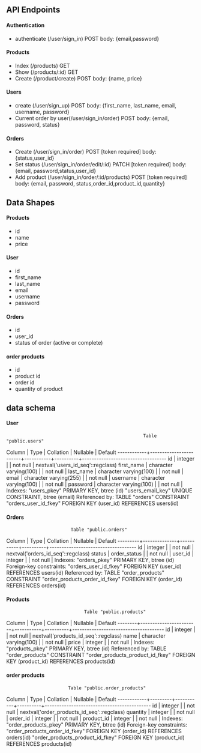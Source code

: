 ## API Endpoints

#### Authentication

- authenticate (/user/sign_in) POST
  body: {email,password}

#### Products

- Index (/products) GET
- Show (/products/:id) GET
- Create (/product/create) POST
  body: {name, price}

#### Users

- create (/user/sign_up) POST
  body: {first_name, last_name, email, username, password}
- Current order by user(/user/sign_in/order) POST
  body: {email, password, status}

#### Orders

- Create (/user/sign_in/order) POST [token required]
  body: {status,user_id}
- Set status (/user/sign_in/order/edit/:id) PATCH [token required]
  body: {email, password,status,user_id}
- Add product (/user/sign_in/order/:id/products) POST [token required]
  body: {email, password, status,order_id,product_id,quantity}

## Data Shapes

#### Products

- id
- name
- price

#### User

- id
- first_name
- last_name
- email
- username
- password

#### Orders

- id
- user_id
- status of order (active or complete)

#### order products

- id
- product id
- order id
- quantity of product

## data schema

#### User

                                                       Table "public.users"

Column | Type | Collation | Nullable | Default
------------+------------------------+-----------+----------+-----------------------------------
id | integer | | not null | nextval('users_id_seq'::regclass)
first_name | character varying(100) | | not null |
last_name | character varying(100) | | not null |
email | character varying(255) | | not null |
username | character varying(100) | | not null |
password | character varying(100) | | not null |
Indexes:
"users_pkey" PRIMARY KEY, btree (id)
"users_email_key" UNIQUE CONSTRAINT, btree (email)
Referenced by:
TABLE "orders" CONSTRAINT "orders_user_id_fkey" FOREIGN KEY (user_id) REFERENCES users(id)

#### Orders

                            Table "public.orders"

Column | Type | Collation | Nullable | Default
---------+--------------+-----------+----------+------------------------------------
id | integer | | not null | nextval('orders_id_seq'::regclass)
status | order_status | | not null |
user_id | integer | | not null |
Indexes:
"orders_pkey" PRIMARY KEY, btree (id)
Foreign-key constraints:
"orders_user_id_fkey" FOREIGN KEY (user_id) REFERENCES users(id)
Referenced by:
TABLE "order_products" CONSTRAINT "order_products_order_id_fkey" FOREIGN KEY (order_id) REFERENCES orders(id)

#### Products

                                 Table "public.products"

Column | Type | Collation | Nullable | Default
--------+------------------------+-----------+----------+--------------------------------------
id | integer | | not null | nextval('products_id_seq'::regclass)
name | character varying(100) | | not null |
price | integer | | not null |
Indexes:
"products_pkey" PRIMARY KEY, btree (id)
Referenced by:
TABLE "order_products" CONSTRAINT "order_products_product_id_fkey" FOREIGN KEY (product_id) REFERENCES products(id)

#### order products

                           Table "public.order_products"

Column | Type | Collation | Nullable | Default
------------+---------+-----------+----------+--------------------------------------------
id | integer | | not null | nextval('order_products_id_seq'::regclass)
quantity | integer | | not null |
order_id | integer | | not null |
product_id | integer | | not null |
Indexes:
"order_products_pkey" PRIMARY KEY, btree (id)
Foreign-key constraints:
"order_products_order_id_fkey" FOREIGN KEY (order_id) REFERENCES orders(id)
"order_products_product_id_fkey" FOREIGN KEY (product_id) REFERENCES products(id)

